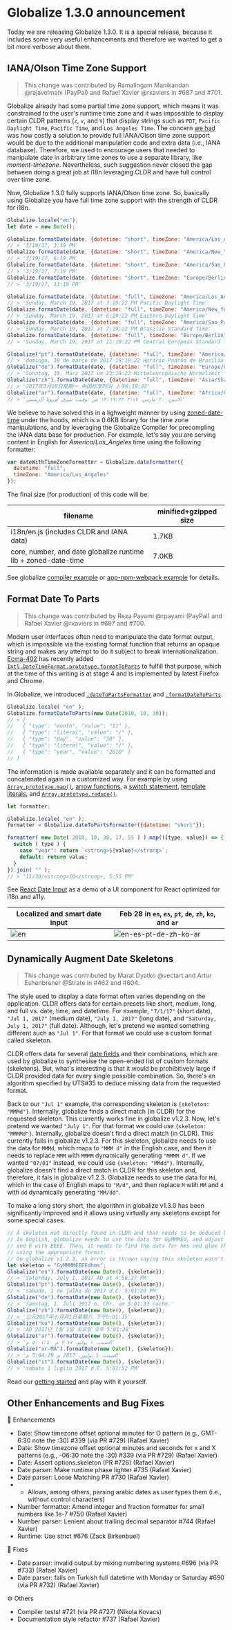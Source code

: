 # Globalize 1.3.0 announcement

Today we are releasing Globalize 1.3.0. It is a special release, because it includes some very useful enhancements and therefore we wanted to get a bit more verbose about them.

## IANA/Olson Time Zone Support

> This change was contributed by Ramalingam Manikandan @rajavelmani (PayPal) and Rafael Xavier @rxaviers in #687 and #701.

Globalize already had some partial time zone support, which means it was constrained to the user's runtime time zone and it was impossible to display certain CLDR patterns (`z`, `v`, and `V`) that display strings such as `PDT`,  `Pacific Daylight Time`, `Pacific Time`, and `Los Angeles Time`. The concern [we had](https://github.com/globalizejs/globalize/pull/202) was how costly a solution to provide full IANA/Olson time zone support would be due to the additional manipulation code and extra data (i.e., IANA database). Therefore, we used to encourage users that needed to manipulate date in arbitrary time zones to use a separate library, like *moment-timezone*. Nevertheless, such suggestion never closed the gap between doing a great job at i18n leveraging CLDR and have full control over time zone.

Now, Globalize 1.3.0 fully supports IANA/Olson time zone. So, basically using Globalize you have full time zone support with the strength of CLDR for i18n.

```js
Globalize.locale("en");
let date = new Date();

Globalize.formatDate(date, {datetime: "short", timeZone: "America/Los_Angeles"});
// > '3/19/17, 3:19 PM'
Globalize.formatDate(date, {datetime: "short", timeZone: "America/New_York"});
// > '3/19/17, 6:19 PM'
Globalize.formatDate(date, {datetime: "short", timeZone: "America/Sao_Paulo"});
// > '3/19/17, 7:19 PM'
Globalize.formatDate(date, {datetime: "short", timeZone: "Europe/Berlin"});
// > '3/19/17, 11:19 PM'

Globalize.formatDate(date, {datetime: "full", timeZone: "America/Los_Angeles"});
// > 'Sunday, March 19, 2017 at 3:19:22 PM Pacific Daylight Time'
Globalize.formatDate(date, {datetime: "full", timeZone: "America/New_York"});
// > 'Sunday, March 19, 2017 at 6:19:22 PM Eastern Daylight Time'
Globalize.formatDate(date, {datetime: "full", timeZone: "America/Sao_Paulo"});
// > 'Sunday, March 19, 2017 at 7:19:22 PM Brasilia Standard Time'
Globalize.formatDate(date, {datetime: "full", timeZone: "Europe/Berlin"});
// > 'Sunday, March 19, 2017 at 11:19:22 PM Central European Standard Time'

Globalize("pt").formatDate(date, {datetime: "full", timeZone: "America/Sao_Paulo"});
// > 'domingo, 19 de março de 2017 19:19:22 Horário Padrão de Brasília'
Globalize("de").formatDate(date, {datetime: "full", timeZone: "Europe/Berlin"});
// > 'Sonntag, 19. März 2017 um 23:19:22 Mitteleuropäische Normalzeit'
Globalize("zh").formatDate(date, {datetime: "full", timeZone: "Asia/Shanghai"});
// > '2017年3月20日星期一 中国标准时间 上午6:19:22'
Globalize("ar").formatDate(date, {datetime: "full", timeZone: "Africa/Cairo"});
// > 'الاثنين، ٢٠ مارس، ٢٠١٧ ١٢:١٩:٢٢ ص توقيت شرق أوروبا الرسمي'
```

We believe to have solved this in a lighweight manner by using [zoned-date-time](https://github.com/rxaviers/zoned-date-time) under the hoods, which is a 0.6KB library for the time zone manipulations, and by leveraging the Globalize Compiler for precompling the IANA data base for production. For example, let's say you are serving content in English for *America/Los_Angeles* time using the following formatter:

```js
var dateWithTimeZoneFormatter = Globalize.dateFormatter({
  datetime: "full",
  timeZone: "America/Los_Angeles"
});
```

The final size (for production) of this code will be:

| filename                                 | minified+gzipped size |
| ---------------------------------------- | --------------------- |
| i18n/en.js (includes CLDR and IANA data) | 1.7KB                 |
| core, number, and date globalize runtime lib + zoned-date-time | 7.0KB                 |

See globalize [compiler example](https://github.com/globalizejs/globalize/tree/master/examples/globalize-compiler) or [app-npm-webpack example](https://github.com/globalizejs/globalize/tree/master/examples/app-npm-webpack) for details.

## Format Date To Parts

> This change was contributed by Reza Payami @rpayami (PayPal) and Rafael Xavier @rxaviers in #697 and #700.

Modern user interfaces often need to manipulate the date format output, which is impossible via the existing format function that returns an opaque string and makes any attempt to do it subject to break internationalization. [Ecma-402](https://github.com/tc39/ecma402/) has recently added [`Intl.DateTimeFormat.prototype.formatToParts`](https://developer.mozilla.org/en-US/docs/Web/JavaScript/Reference/Global_Objects/DateTimeFormat/formatToParts) to fulfill that purpose, which at the time of this writing is at stage 4 and is implemented by latest Firefox and Chrome.

In Globalize, we introduced [`.dateToPartsFormatter`](https://github.com/globalizejs/globalize/blob/master/doc/api/date/date-to-parts-formatter.md) and [`.formatDateToParts`](https://github.com/globalizejs/globalize/blob/master/doc/api/date/date-to-parts-formatter.md).

```js
Globalize.locale( "en" );
Globalize.formatDateToParts(new Date(2010, 10, 30));
// > [
//   { "type": "month", "value": "11" },
//   { "type": "literal", "value": "/" },
//   { "type": "day", "value": "30" },
//   { "type": "literal", "value": "/" },
//   { "type": "year", "value": "2010" }
// ]
```

The information is made available separately and it can be formatted and concatenated again in a customized way. For example by using [`Array.prototype.map()`](https://developer.mozilla.org/en-US/docs/Web/JavaScript/Reference/Global_Objects/Array/map), [arrow functions](https://developer.mozilla.org/en-US/docs/Web/JavaScript/Reference/Functions/Arrow_functions), a [switch statement](https://developer.mozilla.org/en-US/docs/Web/JavaScript/Reference/Statements/switch), [template literals](https://developer.mozilla.org/en-US/docs/Web/JavaScript/Reference/Template_literals), and [`Array.prototype.reduce()`](https://developer.mozilla.org/en-US/docs/Web/JavaScript/Reference/Global_Objects/Array/reduce).

```js
let formatter;

Globalize.locale( "en" );
formatter = Globalize.dateToPartsFormatter({datetime: "short"});

formatter( new Date( 2010, 10, 30, 17, 55 ) ).map(({type, value}) => {
  switch ( type ) {
    case "year": return `<strong>${value}</strong>`;
    default: return value;
  }
}).join( "" );
// > "11/30/<strong>10</strong>, 5:55 PM"
```

See [React Date Input](https://github.com/rxaviers/react-date-input) as a demo of a UI component for React optimized for i18n and a11y.

| Localized and smart date input           | Feb 28 in `en`, `es`, `pt`, `de`, `zh`, `ko`, and `ar` |
| ---------------------------------------- | ---------------------------------------- |
| ![en](https://media.giphy.com/media/xUA7aZAUNINGP2jI4M/giphy.gif) | ![en-es-pt-de-zh-ko-ar](https://media.giphy.com/media/3og0ILQu0KxLRewJnW/giphy.gif) |

## Dynamically Augment Date Skeletons

> This change was contributed by Marat Dyatko @vectart and Artur Eshenbrener @Strate in #462 and #604.

The style used to display a date format often varies depending on the application. CLDR offers data for certain presets like short, medium, long, and full vs. date, time, and datetime. For example, `"7/1/17"` (short date), `"Jul 1, 2017"` (medium date), `"July 1, 2017"` (long date), and `"Saturday, July 1, 2017"` (full date). Although, let's pretend we wanted something different such as `"Jul 1"`. For that format we could use a custom format called skeleton.

CLDR offers data for several [date fields](http://www.unicode.org/reports/tr35/tr35-dates.html#Date_Field_Symbol_Table) and their combinations, which are used by globalize to synthesise the open-ended list of custom formats (skeletons). But, what's interesting is that it would be prohibitively large if CLDR provided data for every single possible combination. So, there's an algorithm specified by UTS#35 to deduce missing data from the requested format.

Back to our `"Jul 1"` example, the corresponding skeleton is `{skeleton: "MMMd"}`. Internally, globalize finds a direct match (in CLDR) for the requested skeleton. This currently works fine in globalize v1.2.3. Now, let's pretend we wanted `"July 1"`. For that format we could use `{skeleton: "MMMMd"}`. Internally, globalize doesn't find a direct match (in CLDR). This currently fails in globalize v1.2.3. For this skeleton, globalize needs to use the data for `MMMd`, which maps to `"MMM d"` in the English case, and then it needs to replace `MMM` with `MMMM` dynamically generating `"MMMM d"`. If we wanted `"07/01"` instead, we could use `{skeleton: "MMdd"}`. Internally, globalize doesn't find a direct match in CLDR for this skeleton and, therefore, it fais in globalize v1.2.3. Globalize needs to use the data for `Md`, which in the case of English maps to `"M/d"`, and then replace `M` wtih `MM` and `d` with `dd` dynamically generating `"MM/dd"`.

To make a long story short, the algorithm in globalize v1.3.0 has been significantly improved and it allows using virtually any skeletons except for some special cases.

```js
// A skeleton not directly found in CLDR and that needs to be deduced by globalize.
// In English, globalize needs to use the data for GyMMMEd, and adjust MMM with MMMM,
// and E with EEEE. Then, it needs to find the data for hms and glue them together
// using the appropriate format.
// On globalize v1.2.3, an error is thrown saying this skeleton wasn't found.
let skeleton = "GyMMMMEEEEdhms";
Globalize("en").formatDate(new Date(), {skeleton});
// > 'Saturday, July 1, 2017 AD at 4:58:27 PM'
Globalize("pt").formatDate(new Date(), {skeleton});
// > 'sábado, 1 de julho de 2017 d.C. 5:01:20 PM'
Globalize("de").formatDate(new Date(), {skeleton});
// > 'Samstag, 1. Juli 2017 n. Chr. um 5:01:33 nachm.'
Globalize("zh").formatDate(new Date(), {skeleton});
// > '公元2017年七月月1日星期六 下午5:01:35'
Globalize("ko").formatDate(new Date(), {skeleton});
// > 'AD 2017년 7월 1일 토요일 오후 5:01:38'
Globalize("ar").formatDate(new Date(), {skeleton});
// > 'السبت، ١ يوليو، ٢٠١٧ م ٥:٠١:٤٠ م'
Globalize("ar-MA").formatDate(new Date(), {skeleton});
// > 'السبت، 1 يوليوز، 2017 م 5:04:29 م'
Globalize("it").formatDate(new Date(), {skeleton});
// > 'sabato 1 luglio 2017 d.C. 5:01:52 PM'
```

Read our [getting started](https://github.com/globalizejs/globalize/#getting-started) and play with it yourself.

## Other Enhancements and Bug Fixes

🎉 Enhancements

- Date: Show timezone offset optional minutes for O pattern (e.g., GMT-6:30 note the :30) #339 (via PR #729) (Rafael Xavier)
- Date: Show timezone offset optional minutes and seconds for x and X patterns (e.g., -06:30 note the :30) #339 (via PR #729) (Rafael Xavier)
- Date: Assert options.skeleton (PR #726) (Rafael Xavier)
- Date parser: Make runtime phase lighter #735 (Rafael Xavier)
- Date parser: Loose Matching PR #730 (Rafael Xavier)
- - Allows, among others, parsing arabic dates as user types them (i.e., without control characters)
- Number formatter: Amend integer and fraction formatter for small numbers like 1e-7 #750 (Rafael Xavier)
- Number parser: Lenient about trailing decimal separator #744 (Rafael Xavier)
- Runtime: Use strict #676 (Zack Birkenbuel)

🐛 Fixes

- Date parser: invalid output by mixing numbering systems #696 (via PR #733) (Rafael Xavier)
- Date parser: fails on Turkish full datetime with Monday or Saturday #690 (via PR #732) (Rafael Xavier)

⚙️ Others

- Compiler tests! #721 (via PR #727) (Nikola Kovacs)
- Documentation style refactor #737 (Rafael Xavier)
